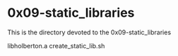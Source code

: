 # 0x09-static_libraries
This is the directory devoted to the 0x09-static_libraries

libholberton.a
create_static_lib.sh
